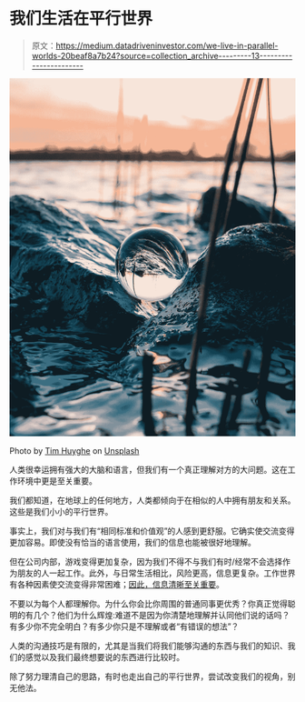 # 我们生活在平行世界

> 原文：<https://medium.datadriveninvestor.com/we-live-in-parallel-worlds-20beaf8a7b24?source=collection_archive---------13----------------------->

![](img/e72ef887c57028f4a14fa830fd249d91.png)

Photo by [Tim Huyghe](https://unsplash.com/@huyghetim?utm_source=medium&utm_medium=referral) on [Unsplash](https://unsplash.com?utm_source=medium&utm_medium=referral)

人类很幸运拥有强大的大脑和语言，但我们有一个真正理解对方的大问题。这在工作环境中更是至关重要。

我们都知道，在地球上的任何地方，人类都倾向于在相似的人中拥有朋友和关系。这些是我们小小的平行世界。

事实上，我们对与我们有“相同标准和价值观”的人感到更舒服。它确实使交流变得更加容易。即使没有恰当的语言使用，我们的信息也能被很好地理解。

但在公司内部，游戏变得更加复杂，因为我们不得不与我们有时/经常不会选择作为朋友的人一起工作。此外，与日常生活相比，风险更高，信息更复杂。工作世界有各种因素使交流变得非常困难；[因此，信息清晰至关重要](https://medium.com/@nicolasbobichon/how-to-write-clear-audit-findings-444d2cc68b62)。

不要以为每个人都理解你。为什么你会比你周围的普通同事更优秀？你真正觉得聪明的有几个？他们为什么辉煌:难道不是因为你清楚地理解并认同他们说的话吗？有多少你不完全明白？有多少你只是不理解或者“有错误的想法”？

人类的沟通技巧是有限的，尤其是当我们将我们能够沟通的东西与我们的知识、我们的感觉以及我们最终想要说的东西进行比较时。

除了努力理清自己的思路，有时也走出自己的平行世界，尝试改变我们的视角，别无他法。
